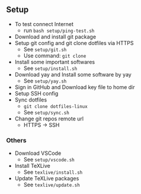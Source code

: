 ## Setup

- To test connect Internet
  - run `bash setup/ping-test.sh`
- Download and install git package
- Setup git config and git clone dotfiles via HTTPS
  - See `setup/git.sh`
  - Use command: `git clone`
- Install some important softwares
  - See `setup/install.sh`
- Download yay and Install some software by yay
  - See `setup/yay.sh`
- Sign in GitHub and Download key file to home dir
- Setup SSH config
- Sync dotfiles
  - `git clone dotfiles-linux`
  - See `setup/sync.sh`
- Change git repos remote url
  - HTTPS -> SSH

### Others

- Download VSCode
  - See `setup/vscode.sh`
- Install TeXLive
  - See `texlive/install.sh`
- Update TeXLive packages
  - See `texlive/update.sh`
